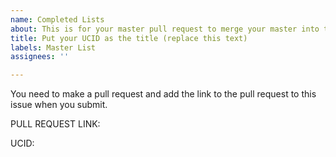 ```yaml
---
name: Completed Lists
about: This is for your master pull request to merge your master into this repo.
title: Put your UCID as the title (replace this text)
labels: Master List
assignees: ''

---
```


You need to make a pull request and add the link to the pull request to this issue when you submit.

PULL REQUEST LINK:

UCID:
